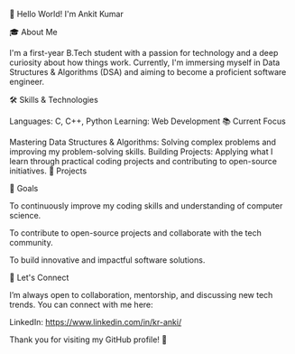 👋 Hello World! I'm Ankit Kumar 

🎓 About Me

I'm a first-year B.Tech student with a passion for technology and a deep curiosity about how things work. Currently, I'm immersing myself in Data Structures & Algorithms (DSA) and aiming to become a proficient software engineer.

🛠️ Skills & Technologies

Languages: C, C++, Python
Learning: Web Development 
📚 Current Focus

Mastering Data Structures & Algorithms: Solving complex problems and improving my problem-solving skills.
Building Projects: Applying what I learn through practical coding projects and contributing to open-source initiatives.
🚀 Projects

🌱 Goals

To continuously improve my coding skills and understanding of computer science.


To contribute to open-source projects and collaborate with the tech community.


To build innovative and impactful software solutions.


🤝 Let's Connect

I’m always open to collaboration, mentorship, and discussing new tech trends. You can connect with me here:

LinkedIn: https://www.linkedin.com/in/kr-anki/


Thank you for visiting my GitHub profile! 🚀
